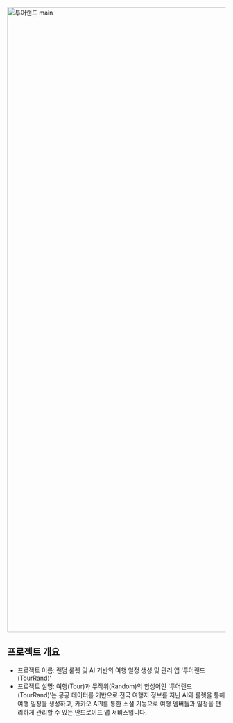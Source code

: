 <img width="1440" alt="투어랜드 main" src="https://github.com/user-attachments/assets/87bd1d38-4a30-40ae-9e64-c22c63f4f9cd">

## 프로젝트 개요
- 프로젝트 이름: 랜덤 룰렛 및 AI 기반의 여행 일정 생성 및 관리 앱 ‘투어랜드(TourRand)’
- 프로젝트 설명: 여행(Tour)과 무작위(Random)의 합성어인 ‘투어랜드(TourRand)’는 공공 데이터를 기반으로 전국 여행지 정보를 지닌 AI와 룰렛을 통해 여행 일정을 생성하고, 카카오 API를 통한 소셜 기능으로 여행 멤버들과 일정을 편리하게 관리할 수 있는 안드로이드 앱 서비스입니다.
